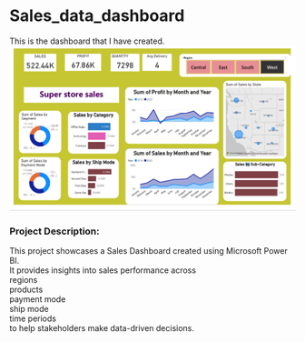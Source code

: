 # Sales_data_dashboard
This is the dashboard that I have created.
![Sales dashboard screenshot](dashboard.png)
### Project Description:  
This project showcases a Sales Dashboard created using Microsoft Power BI.  
It provides insights into sales performance across  
regions  
products  
payment mode  
ship mode  
time periods  
to help stakeholders make data-driven decisions.

